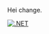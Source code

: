 Hei change.

[![.NET](https://github.com/panuoksala/gitassignments/actions/workflows/dotnet.yml/badge.svg)](https://github.com/panuoksala/gitassignments/actions/workflows/dotnet.yml)